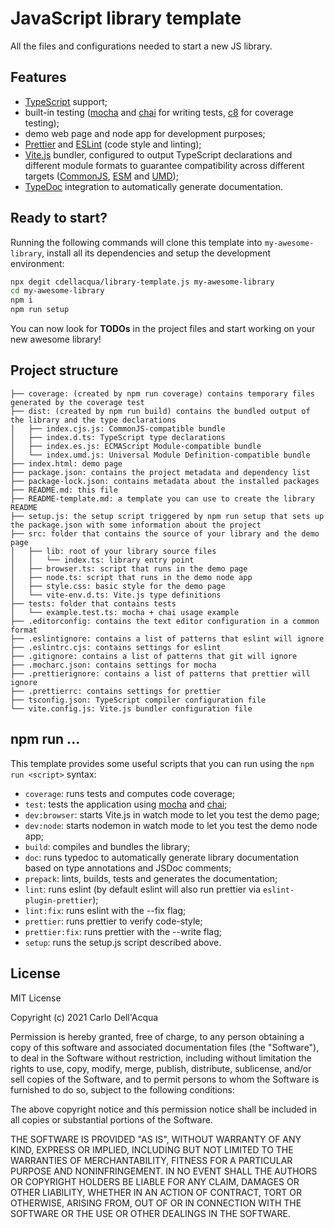 # JavaScript library template

All the files and configurations needed
to start a new JS library.

## Features

- [TypeScript](https://www.typescriptlang.org/) support;
- built-in testing ([mocha](https://mochajs.org/) and [chai](https://www.chaijs.com/) for writing tests, [c8](https://github.com/bcoe/c8) for coverage testing);
- demo web page and node app for development purposes;
- [Prettier](https://prettier.io/) and [ESLint](https://eslint.org/) (code style and linting);
- [Vite.js](https://vitejs.dev/) bundler, configured to output TypeScript declarations and different module formats to guarantee compatibility
  across different targets ([CommonJS](https://en.wikipedia.org/wiki/CommonJS), [ESM](https://developer.mozilla.org/en-US/docs/Web/JavaScript/Guide/Modules) and [UMD](https://github.com/umdjs/umd));
- [TypeDoc](https://typedoc.org/) integration to automatically generate documentation.

## Ready to start?

Running the following commands will clone this template into `my-awesome-library`, install all its dependencies and setup the
development environment:

```sh
npx degit cdellacqua/library-template.js my-awesome-library
cd my-awesome-library
npm i
npm run setup
```

You can now look for **TODOs** in the project files and start
working on your new awesome library!

## Project structure

```
├── coverage: (created by npm run coverage) contains temporary files generated by the coverage test
├── dist: (created by npm run build) contains the bundled output of the library and the type declarations
│   ├── index.cjs.js: CommonJS-compatible bundle
│   ├── index.d.ts: TypeScript type declarations
│   ├── index.es.js: ECMAScript Module-compatible bundle
│   └── index.umd.js: Universal Module Definition-compatible bundle
├── index.html: demo page
├── package.json: contains the project metadata and dependency list
├── package-lock.json: contains metadata about the installed packages
├── README.md: this file
├── README-template.md: a template you can use to create the library README
├── setup.js: the setup script triggered by npm run setup that sets up the package.json with some information about the project
├── src: folder that contains the source of your library and the demo page
│   ├── lib: root of your library source files
│   │   └── index.ts: library entry point
│   ├── browser.ts: script that runs in the demo page
│   ├── node.ts: script that runs in the demo node app
│   ├── style.css: basic style for the demo page
│   └── vite-env.d.ts: Vite.js type definitions
├── tests: folder that contains tests
│   └── example.test.ts: mocha + chai usage example
├── .editorconfig: contains the text editor configuration in a common format
├── .eslintignore: contains a list of patterns that eslint will ignore
├── .eslintrc.cjs: contains settings for eslint
├── .gitignore: contains a list of patterns that git will ignore
├── .mocharc.json: contains settings for mocha
├── .prettierignore: contains a list of patterns that prettier will ignore
├── .prettierrc: contains settings for prettier
├── tsconfig.json: TypeScript compiler configuration file
└── vite.config.js: Vite.js bundler configuration file
```

## npm run ...

This template provides some useful scripts that you can run using the `npm run <script>` syntax:

- `coverage`: runs tests and computes code coverage;
- `test`: tests the application using [mocha](https://www.npmjs.com/package/mocha) and [chai](https://www.npmjs.com/package/chai);
- `dev:browser`: starts Vite.js in watch mode to let you test the demo page;
- `dev:node`: starts nodemon in watch mode to let you test the demo node app;
- `build`: compiles and bundles the library;
- `doc`: runs typedoc to automatically generate library documentation based on type annotations and JSDoc comments;
- `prepack`: lints, builds, tests and generates the documentation;
- `lint`: runs eslint (by default eslint will also run prettier via `eslint-plugin-prettier`);
- `lint:fix`: runs eslint with the --fix flag;
- `prettier`: runs prettier to verify code-style;
- `prettier:fix`: runs prettier with the --write flag;
- `setup`: runs the setup.js script described above.

## License

MIT License

Copyright (c) 2021 Carlo Dell'Acqua

Permission is hereby granted, free of charge, to any person obtaining a copy
of this software and associated documentation files (the "Software"), to deal
in the Software without restriction, including without limitation the rights
to use, copy, modify, merge, publish, distribute, sublicense, and/or sell
copies of the Software, and to permit persons to whom the Software is
furnished to do so, subject to the following conditions:

The above copyright notice and this permission notice shall be included in all
copies or substantial portions of the Software.

THE SOFTWARE IS PROVIDED "AS IS", WITHOUT WARRANTY OF ANY KIND, EXPRESS OR
IMPLIED, INCLUDING BUT NOT LIMITED TO THE WARRANTIES OF MERCHANTABILITY,
FITNESS FOR A PARTICULAR PURPOSE AND NONINFRINGEMENT. IN NO EVENT SHALL THE
AUTHORS OR COPYRIGHT HOLDERS BE LIABLE FOR ANY CLAIM, DAMAGES OR OTHER
LIABILITY, WHETHER IN AN ACTION OF CONTRACT, TORT OR OTHERWISE, ARISING FROM,
OUT OF OR IN CONNECTION WITH THE SOFTWARE OR THE USE OR OTHER DEALINGS IN THE
SOFTWARE.
